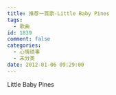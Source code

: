 ```yaml
---
title: 推荐一首歌-Little Baby Pines
tags:
  - 歌曲
id: 1839
comment: false
categories:
  - 心情琐事
  - 未分类
date: 2012-01-06 09:29:00
---
```


Little Baby Pines